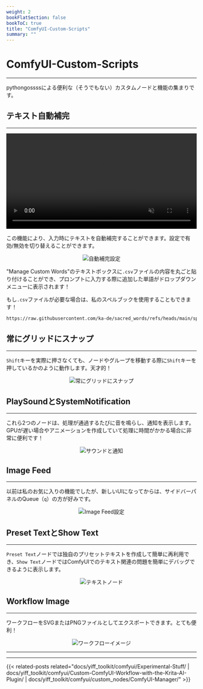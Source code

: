 ```yaml
---
weight: 2
bookFlatSection: false
bookToC: true
title: "ComfyUI-Custom-Scripts"
summary: ""
---
```


<!--markdownlint-disable MD025 MD033 MD038 -->

# ComfyUI-Custom-Scripts

---

pythongossssによる便利な（そうでもない）カスタムノードと機能の集まりです。

## テキスト自動補完

---

<div style="text-align: center;">
    <video style="width: 100%;" autoplay loop muted playsinline>
        <source src="https://huggingface.co/k4d3/yiff_toolkit6/resolve/main/static/comfyui/custom_scripts_completion.mp4" type="video/mp4">
        お使いのブラウザはビデオタグをサポートしていません。
    </video>
</div>

この機能により、入力時にテキストを自動補完することができます。設定で有効/無効を切り替えることができます。

<div style="text-align: center;">

![自動補完設定](/images/comfyui/autocomplete_settings.png)

</div>

"Manage Custom Words"のテキストボックスに`.csv`ファイルの内容を丸ごと貼り付けることができ、プロンプトに入力する際に追加した単語がドロップダウンメニューに表示されます！

もし`.csv`ファイルが必要な場合は、私のスペルブックを使用することもできます！

```bash
https://raw.githubusercontent.com/ka-de/sacred_words/refs/heads/main/spellbook.csv
```

## 常にグリッドにスナップ

---

`Shift`キーを実際に押さなくても、ノードやグループを移動する際に`Shift`キーを押しているかのように動作します。天才的！

<div style="text-align: center;">

![常にグリッドにスナップ](/images/comfyui/always_snap_to_grid.png)

</div>

## PlaySoundとSystemNotification

---

これら2つのノードは、処理が通過するたびに音を鳴らし、通知を表示します。GPUが遅い場合やアニメーションを作成していて処理に時間がかかる場合に非常に便利です！

<div style="text-align: center;">

![サウンドと通知](/images/comfyui/sound_and_notification.png)

</div>

## Image Feed

---

以前は私のお気に入りの機能でしたが、新しいUIになってからは、サイドバーパネルのQueue（`q`）の方が好みです。

<div style="text-align: center;">

![Image Feed設定](/images/comfyui/imagefeed_settings.png)

</div>

## Preset TextとShow Text

---

`Preset Text`ノードでは独自のプリセットテキストを作成して簡単に再利用でき、`Show Text`ノードではComfyUIでのテキスト関連の問題を簡単にデバッグできるように表示します。

<div style="text-align: center;">

![テキストノード](/images/comfyui/text_nodes.png)

</div>

## Workflow Image

---

ワークフローをSVGまたはPNGファイルとしてエクスポートできます。とても便利！

<div style="text-align: center;">

![ワークフローイメージ](/images/comfyui/workflow_image.png)

</div>

---

---

{{< related-posts related="docs/yiff_toolkit/comfyui/Experimental-Stuff/ | docs/yiff_toolkit/comfyui/Custom-ComfyUI-Workflow-with-the-Krita-AI-Plugin/ | docs/yiff_toolkit/comfyui/custom_nodes/ComfyUI-Manager/" >}}
